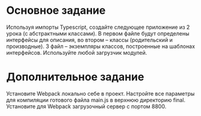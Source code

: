 # Основное задание

Используя импорты Typescript, создайте следующее приложение из 2 урока (с абстрактными классами).
В первом файле будут определены интерфейсы для описания, во втором – классы (родительский и
производные). 3 файл – экземпляры классов, построенные на шаблонах интерфейсов. Используйте любой
загрузчик модулей.

# Дополнительное задание

Установите Webpack локально себе в проект. Настройте все параметры для компиляции готового файла
main.js в верхнюю директорию final. Установите для Webpack загрузочный сервер с портом 8800.
